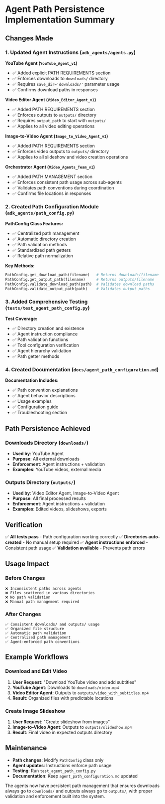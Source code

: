 # Agent Path Persistence Implementation Summary

## Changes Made

### 1. Updated Agent Instructions (`adk_agents/agents.py`)

**YouTube Agent (`YouTube_Agent_v1`)**
- ✅ Added explicit PATH REQUIREMENTS section
- ✅ Enforces downloads to `downloads/` directory
- ✅ Requires `save_dir='downloads/'` parameter usage
- ✅ Confirms download paths in responses

**Video Editor Agent (`Video_Editor_Agent_v1`)**
- ✅ Added PATH REQUIREMENTS section
- ✅ Enforces outputs to `outputs/` directory  
- ✅ Requires `output_path` to start with `outputs/`
- ✅ Applies to all video editing operations

**Image-to-Video Agent (`Image_to_Video_Agent_v1`)**
- ✅ Added PATH REQUIREMENTS section
- ✅ Enforces video outputs to `outputs/` directory
- ✅ Applies to all slideshow and video creation operations

**Orchestrator Agent (`Video_Agents_Team_v1`)**
- ✅ Added PATH MANAGEMENT section
- ✅ Enforces consistent path usage across sub-agents
- ✅ Validates path conventions during coordination
- ✅ Confirms file locations in responses

### 2. Created Path Configuration Module (`adk_agents/path_config.py`)

**PathConfig Class Features:**
- ✅ Centralized path management
- ✅ Automatic directory creation
- ✅ Path validation methods
- ✅ Standardized path getters
- ✅ Relative path normalization

**Key Methods:**
```python
PathConfig.get_download_path(filename)   # Returns downloads/filename
PathConfig.get_output_path(filename)     # Returns outputs/filename
PathConfig.validate_download_path(path)  # Validates download paths
PathConfig.validate_output_path(path)    # Validates output paths
```

### 3. Added Comprehensive Testing (`tests/test_agent_path_config.py`)

**Test Coverage:**
- ✅ Directory creation and existence
- ✅ Agent instruction compliance
- ✅ Path validation functions
- ✅ Tool configuration verification
- ✅ Agent hierarchy validation
- ✅ Path getter methods

### 4. Created Documentation (`docs/agent_path_configuration.md`)

**Documentation Includes:**
- ✅ Path convention explanations
- ✅ Agent behavior descriptions
- ✅ Usage examples
- ✅ Configuration guide
- ✅ Troubleshooting section

## Path Persistence Achieved

### Downloads Directory (`downloads/`)
- **Used by**: YouTube Agent
- **Purpose**: All external downloads
- **Enforcement**: Agent instructions + validation
- **Examples**: YouTube videos, external media

### Outputs Directory (`outputs/`)
- **Used by**: Video Editor Agent, Image-to-Video Agent
- **Purpose**: All final processed results
- **Enforcement**: Agent instructions + validation
- **Examples**: Edited videos, slideshows, exports

## Verification

✅ **All tests pass** - Path configuration working correctly
✅ **Directories auto-created** - No manual setup required
✅ **Agent instructions enforced** - Consistent path usage
✅ **Validation available** - Prevents path errors

## Usage Impact

### Before Changes
```
❌ Inconsistent paths across agents
❌ Files scattered in various directories  
❌ No path validation
❌ Manual path management required
```

### After Changes
```
✅ Consistent downloads/ and outputs/ usage
✅ Organized file structure
✅ Automatic path validation
✅ Centralized path management
✅ Agent-enforced path conventions
```

## Example Workflows

### Download and Edit Video
1. **User Request**: "Download YouTube video and add subtitles"
2. **YouTube Agent**: Downloads to `downloads/video.mp4`
3. **Video Editor Agent**: Outputs to `outputs/video_with_subtitles.mp4`
4. **Result**: Organized files with predictable locations

### Create Image Slideshow
1. **User Request**: "Create slideshow from images"
2. **Image-to-Video Agent**: Outputs to `outputs/slideshow.mp4`
3. **Result**: Final video in expected outputs directory

## Maintenance

- **Path changes**: Modify `PathConfig` class only
- **Agent updates**: Instructions enforce path usage
- **Testing**: Run `test_agent_path_config.py`
- **Documentation**: Keep `agent_path_configuration.md` updated

The agents now have persistent path management that ensures downloads always go to `downloads/` and outputs always go to `outputs/`, with proper validation and enforcement built into the system.
